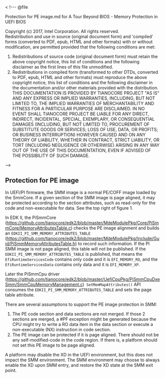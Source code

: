 <
!--- @file

Protection for PE image.md for
A Tour Beyond BIOS - Memory Protection in UEFI BIOS

Copyright (c) 2017, Intel Corporation. All rights reserved.<BR>
Redistribution and use in source (original document form) and 'compiled'
forms (converted to PDF, epub, HTML and other formats) with or without
modification, are permitted provided that the following conditions are met:
1) Redistributions of source code (original document form) must retain the
above copyright notice, this list of conditions and the following
disclaimer as the first lines of this file unmodified.
2) Redistributions in compiled form (transformed to other DTDs, converted to
PDF, epub, HTML and other formats) must reproduce the above copyright
notice, this list of conditions and the following disclaimer in the
documentation and/or other materials provided with the distribution.
THIS DOCUMENTATION IS PROVIDED BY TIANOCORE PROJECT "AS IS" AND ANY EXPRESS OR
IMPLIED WARRANTIES, INCLUDING, BUT NOT LIMITED TO, THE IMPLIED WARRANTIES OF
MERCHANTABILITY AND FITNESS FOR A PARTICULAR PURPOSE ARE DISCLAIMED. IN NO
EVENT SHALL TIANOCORE PROJECT BE LIABLE FOR ANY DIRECT, INDIRECT, INCIDENTAL,
SPECIAL, EXEMPLARY, OR CONSEQUENTIAL DAMAGES (INCLUDING, BUT NOT LIMITED TO,
PROCUREMENT OF SUBSTITUTE GOODS OR SERVICES; LOSS OF USE, DATA, OR PROFITS;
OR BUSINESS INTERRUPTION) HOWEVER CAUSED AND ON ANY THEORY OF LIABILITY,
WHETHER IN CONTRACT, STRICT LIABILITY, OR TORT (INCLUDING NEGLIGENCE OR
OTHERWISE) ARISING IN ANY WAY OUT OF THE USE OF THIS DOCUMENTATION, EVEN IF
ADVISED OF THE POSSIBILITY OF SUCH DAMAGE.

-->




## Protection for PE image
In UEFI/PI firmware, the SMM image is a normal PE/COFF image loaded by the SmmCore. If a given section of the SMM image is page aligned, it may be protected according to the section attributes, such as read-only for the code and non-executable for data. See the top right of figure 1.

In EDK II, the PiSmmCore (https://github.com/tianocore/edk2/blob/master/MdeModulePkg/Core/PiSmmCore/MemoryAttributesTable.c) checks the PE image alignment and builds an `EDKII_PI_SMM_MEMORY_ATTRIBUTES_TABLE ` (https://github.com/tianocore/edk2/blob/master/MdeModulePkg/Include/Guid/PiSmmMemoryAttributesTable.h) to record such information. If the PI SMM image is not page aligned, this table will not be published. If the `EDKII_PI_SMM_MEMORY_ATTRIBUTES_TABLE` is published, that means the `EfiRuntimeServicesCode` contains only code and it is ``EFI_MEMORY_RO``, and the `EfiRuntimeServicesData` contains only data and it is `EFI_MEMORY_XP`.

Later the PiSmmCpu driver (https://github.com/tianocore/edk2/blob/master/UefiCpuPkg/PiSmmCpuDxeSmm/SmmCpuMemoryManagement.c)` SetMemMapAttributes()` API consumes the ``EDKII_PI_SMM_MEMORY_ATTRIBUTES_TABLE`` and sets the page table attribute.

There are several assumptions to support the PE image protection in SMM:

1.	The PE code section and data sections are not merged. If those 2 sections are merged, a #PF exception might be generated because the CPU might try to write a RO data item in the data section or execute a non-executable (NX) instruction in code section.
2.	The PE image can be protected if it is page aligned. There should not be any self-modified-code in the code region. If there is, a platform should not set this PE image to be page aligned.

A platform may disable the XD in the UEFI environment, but this does not impact the SMM environment. The SMM environment may choose to always enable the XD upon SMM entry, and restore the XD state at the SMM exit point.

